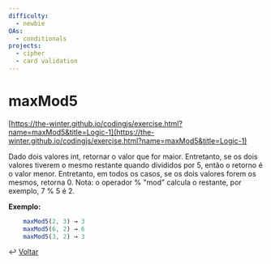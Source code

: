 ```yaml
---
difficulty:
  - newbie
OAs:
  - conditionals
projects:
  - cipher
  - card validation
---
```


# maxMod5

[https://the-winter.github.io/codingjs/exercise.html?name=maxMod5&title=Logic-1](https://the-winter.github.io/codingjs/exercise.html?name=maxMod5&title=Logic-1)

Dado dois valores int, retornar o valor que for maior. Entretanto,
se os dois valores tiverem o mesmo restante quando divididos por 5,
então o retorno é o valor menor. Entretanto, em todos os casos,
se os dois valores forem os mesmos, retorna 0. Nota: o operador
% "mod" calcula o restante, por exemplo, 7 % 5 é 2.

**Exemplo:**

```js
    maxMod5(2, 3) → 3
    maxMod5(6, 2) → 6
    maxMod5(3, 2) → 3
```

↩️ [Voltar](../../README.md)

